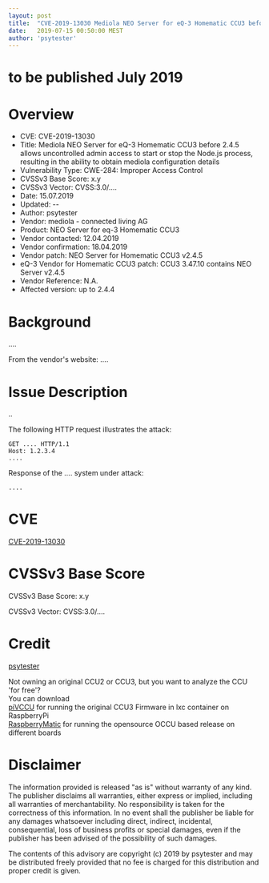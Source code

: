 ```yaml
---
layout: post
title:  "CVE-2019-13030 Mediola NEO Server for eQ-3 Homematic CCU3 before 2.4.5 allows uncontrolled admin access to start or stop the Node.js process, resulting in the ability to obtain mediola configuration details."
date:   2019-07-15 00:50:00 MEST
author: 'psytester'
---
```


# to be published July 2019

# Overview

- CVE: CVE-2019-13030
- Title: Mediola NEO Server for eQ-3 Homematic CCU3 before 2.4.5 allows uncontrolled admin access to start or stop the Node.js process, resulting in the ability to obtain mediola configuration details
- Vulnerability Type: CWE-284: Improper Access Control
-	CVSSv3 Base Score: x.y
-	CVSSv3 Vector: CVSS:3.0/....
- Date: 15.07.2019
- Updated: --
- Author: psytester
- Vendor: mediola - connected living AG
- Product: NEO Server for eq-3 Homematic CCU3
- Vendor contacted: 12.04.2019
- Vendor confirmation: 18.04.2019
- Vendor patch: NEO Server for Homematic CCU3 v2.4.5
- eQ-3 Vendor for Homematic CCU3 patch: CCU3 3.47.10 contains NEO Server v2.4.5
- Vendor Reference: N.A.
- Affected version: up to 2.4.4


# Background

....

From the vendor's website:
....

# Issue Description

..

The following HTTP request illustrates the attack:

```http
GET .... HTTP/1.1
Host: 1.2.3.4
....
```

Response of the .... system under attack:

```
....
```

# CVE

[CVE-2019-13030](https://cve.mitre.org/cgi-bin/cvename.cgi?name=CVE-2019-13030)

# CVSSv3 Base Score

CVSSv3 Base Score: x.y

CVSSv3 Vector: CVSS:3.0/....

# Credit

[psytester](https://psytester.github.io)

Not owning an original CCU2 or CCU3, but you want to analyze the CCU 'for free'?<br>
You can download<br>
[piVCCU](https://github.com/alexreinert/piVCCU) for running the original CCU3 Firmware in lxc container on RaspberryPi<br>
[RaspberryMatic](https://github.com/jens-maus/RaspberryMatic) for running the opensource OCCU based release on different boards<br>

# Disclaimer

The information provided is released "as is" without warranty of any kind. The publisher disclaims all warranties, either express or implied, including all warranties of merchantability. No responsibility is taken for the correctness of this information.
In no event shall the publisher be liable for any damages whatsoever including direct, indirect, incidental, consequential, loss of business profits or special damages, even if the publisher has been advised of the possibility of such damages.

The contents of this advisory are copyright (c) 2019 by psytester and may be distributed freely provided that no fee is charged for this distribution and proper credit is given.
